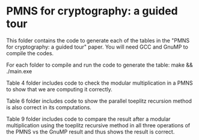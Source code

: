 # PMNS for cryptography: a guided tour

This folder contains the code to generate each of the tables in the "PMNS for cryptography: a guided tour" paper. You will need GCC and GnuMP to compile the codes.

For each folder to compile and run the code to generate the table:
make && ./main.exe

Table 4 folder includes code to check the modular multiplication in a PMNS to show that we are computing it correctly.

Table 6 folder includes code to show the parallel toeplitz recursion method is also correct in its computations.

Table 9 folder includes code to compare the result after a modular multiplication using the toeplitz recursive method in all three operations of the PMNS vs the GnuMP result and thus shows the result is correct.
